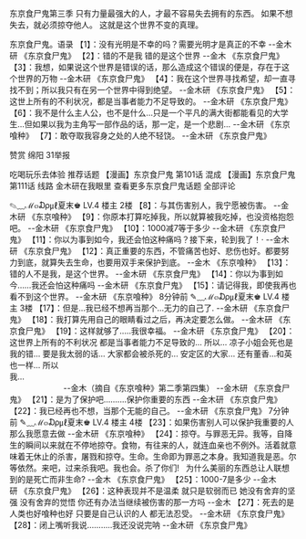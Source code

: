 东京食尸鬼第三季
只有力量最强大的人，才最不容易失去拥有的东西。
如果不想失去，就必须掠夺他人。
这就是这个世界不变的真理。





东京食尸鬼。语录
【1】：没有光明是不幸的吗？需要光明才是真正的不幸 --金木研 《东京食尸鬼》
【2】：错的不是我 错的是这个世界 --金木 《东京食尸鬼》
【3】：我想，如果说这个世界是错误的话，那么造成这个错误的便是，存在于这个世界的万物 --金木研 《东京食尸鬼》
【4】：我在这个世界寻找希望，却一直寻找不到；所以我只有在另一个世界中得到绝望。 --金木研 《东京食尸鬼》
【5】：这世上所有的不利状况，都是当事者能力不足导致的。 --金木研 《东京食尸鬼》
【6】：我不是什么主人公，也不是什么…只是一个平凡的满大街都能看见的大学生…但如果以我为主角写一部作品的话，那一定，是一个悲剧… --金木研 《东京喰种》
【7】：敢夺取我容身之处的人绝不轻饶。 --金木研 《东京食尸鬼》

赞赏
绵阳 31举报

吃喝玩乐去体验
推荐话题
【漫画】东京食尸鬼 第101话 混成
【漫画】东京食尸鬼 第111话 线路
金木研在我眼里
查看更多东京食尸鬼话题
全部评论

✎﹏ℳ๓₯㎕夏末♚ LV.4 楼主 2楼
【8】：与其伤害别人，我宁愿被伤害。 --金木研 《东京喰种》
【9】：你原本打算吃掉我，所以就算被我吃掉，也没资格抱怨吧。 --金木研 《东京食尸鬼》
【10】：1000减7等于多少 --金木研 《东京食尸鬼》
【11】：你以为事到如今，我还会怕这种痛吗？接下来，轮到我了！· --金木研 《东京食尸鬼》
【12】：真正重要的东西，不管痛苦也好、悲伤也好。都要努力到底，就算失去生命，也要用双手来保护到底。 --金木 《东京喰种》
【13】：错的人不是我，是这个世界。 --金木研 《东京食尸鬼》
【14】：你以为事到如今……我还会怕这种痛吗 --金木研 《东京食尸鬼》
【15】：请记得我，即使我再也看不到这个世界。 --金木研 《东京喰种》
8分钟前
✎﹏ℳ๓₯㎕夏末♚ LV.4 楼主 3楼
【17】：但是...我已经不想再当那个...无力的自己了. --金木研 《东京食尸鬼》
【18】：我打算先用自己的眼睛看过之后，再决定要怎么做。 --金木研 《东京食尸鬼》
【19】：这样就够了.....我很幸福。 --金木研 《东京食尸鬼》
【20】：这世界上所有的不利状况 都是当事者能力不足导致的... 所以... 凉子小姐会死也是我的错... 要是我太弱的话... 大家都会被杀死的... 安定区的大家... 还有董香...和英也一样... 所以我...                                                                                                                                                 --金木（摘自《东京喰种》第二季第四集） --金木研 《东京食尸鬼》
【21】：是为了保护吧..........保护你重要的东西 --金木研 《东京食尸鬼》
【22】：我已经再也不想，当那个无能的自己。 --金木研 《东京食尸鬼》
7分钟前
✎﹏ℳ๓₯㎕夏末♚ LV.4 楼主 4楼
【23】：如果伤害别人可以保护我重要的人那么我愿意去做 --金木研 《东京喰种》
【24】：掠夺。与罪恶无异。我等，自降生的瞬间以来就在不停地掠夺。食物，有往来的人，就连血亲也不例外。活着就意味着无休止的杀害，屠戮和掠夺。生命。生命即为罪恶之本身。我知道我是恶。尔等依然。来吧，过来杀我吧。我也会。杀了你们!   为什么美丽的东西总让人联想到的是死亡而非生命? --金木 《东京食尸鬼》
【25】：1000-7是多少 --金木研 《东京食尸鬼》
【26】：这种表现并不是温柔 就只是软弱而已 她没有舍弃的坚强 没有舍弃的觉悟 你还有办法当继续被伤害的那一方吗 --金木
【27】：死去的是人类也好喰种也好 只要是自己认识的人 都无法忍受。 --金木研 《东京食尸鬼》
【28】：闭上嘴听我说...........我还没说完呐 --金木研 《东京食尸鬼》